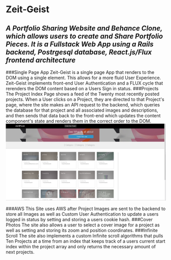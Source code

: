 # Zeit-Geist #

## *A Portfolio Sharing Website and Behance Clone, which allows users to create and Share Portfolio Pieces. It is a Fullstack Web App using a Rails backend, Postrgesql database, React.js/Flux frontend architecture*
###Single Page App
Zeit-Geist is a single page App that renders to the DOM using a single element. This allows for a more fluid User Experience. Zeit-Geist implements front-end User Authentication and a FLUX cycle that rerenders the DOM content based on a Users Sign in status.
###Projects
The Project Index Page shows a feed of the Twenty most recently posted projects. When a User clicks on a Project, they are directed to that Project's page, where the site makes an API request to the backend, which queries the database for that project and all associated images and descriptions, and then sends that data back to the front-end which updates the content component's state and renders them in the correct order to the DOM.
<br>
![index](docs/index.png)

###AWS
This Site uses AWS after Project Images are sent to the backend to store all Images as well as Custom User Authentication to update a users logged in status by setting and storing a users cookie hash.
###Cover Photos
The site also allows a user to select a cover image for a project as well as setting and storing its zoom and position coordinates.
###Infinite Scroll
The site also implements a custom Infinite scroll algorithms that pulls Ten Projects at a time from an index that keeps track of a users current start index within the project array and only returns the necessary amount of next projects.
